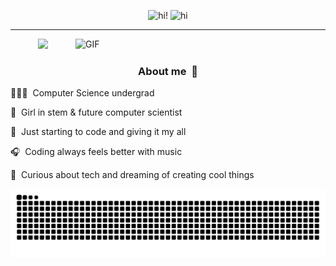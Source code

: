 <!-- titulo -->
<p align="center">
  <img src="https://readme-typing-svg.herokuapp.com?font=Ubuntu&weight=700&size=40&pause=1000&color=E6F7E0&background=1a1a2e00&center=true&width=500&height=75&lines=hi!+🌷;૮₍˶ᵔ+ᵕ+ᵔ+˶+₎ა+‪‪♡;ᓚᘏᗢ+ྀིྀི" alt="hi!" />
  <img src="https://github.com/user-attachments/assets/1b8d494a-7558-453e-aca3-122d34160707" alt="hi" width="90" />
</p>

---

<!-- gif snoopy -->
<img align="right" alt="GIF" width="400" src="https://github.com/user-attachments/assets/f54c7363-1918-4c4a-bbf3-08a0939dd9ab"/>


<!-- separador -->
<p align="center">
  <img src="https://capsule-render.vercel.app/api?type=rect&color=23222b&height=3" width="35%" />
</p>

<!-- about me -->
<h3 align="center">About me&nbsp;&nbsp;🦔</h3>

👩🏽‍💻&nbsp;&nbsp;Computer Science undergrad

💫&nbsp;&nbsp;Girl in stem & future computer scientist

🌷&nbsp;&nbsp;Just starting to code and giving it my all

🎧&nbsp;&nbsp;Coding always feels better with music

🌟&nbsp;&nbsp;Curious about tech and dreaming of creating cool things

<!-- gusanito -->
<div align="center">
  <picture>
    <source media="(prefers-color-scheme: dark)" srcset="https://raw.githubusercontent.com/ana17hy/ana17hy/output/snake-pastel-dark.svg" />
    <source media="(prefers-color-scheme: light)" srcset="https://raw.githubusercontent.com/ana17hy/ana17hy/output/snake-pastel.svg" />
    <img alt="GitHub contribution snake animation" src="https://raw.githubusercontent.com/ana17hy/ana17hy/output/snake-pastel.svg" />
  </picture>
</div>

